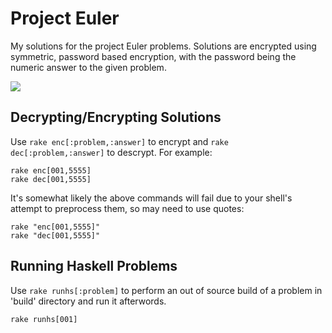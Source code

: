 Project Euler
=============

My solutions for the project Euler problems.  Solutions are encrypted using
symmetric, password based encryption, with the password being the numeric
answer to the given problem.

![](http://projecteuler.net/profile/covertcj.png)

Decrypting/Encrypting Solutions
-------------------------------

Use `rake enc[:problem,:answer]` to encrypt and `rake dec[:problem,:answer]`
to descrypt.  For example:

    rake enc[001,5555]
    rake dec[001,5555]
    
It's somewhat likely the above commands will fail due to your shell's attempt to
preprocess them, so may need to use quotes:

    rake "enc[001,5555]"
    rake "dec[001,5555]"

Running Haskell Problems
------------------------

Use `rake runhs[:problem]` to perform an out of source build of a problem in
'build' directory and run it afterwords.

    rake runhs[001]
